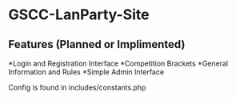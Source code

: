 GSCC-LanParty-Site
==================

Features (Planned or Implimented)
---------------------------------
*Login and Registration Interface
*Competition Brackets
*General Information and Rules
*Simple Admin Interface

Config is found in includes/constants.php